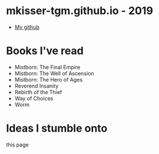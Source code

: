 # mkisser-tgm.github.io - 2019
- [My github](http://github.com/mkisser-tgm)

# Books I've read
- Mistborn: The Final Empire
- Mistborn: The Well of Ascension
- Mistborn: The Hero of Ages
- Reverend Insanity
- Rebirth of the Thief
- Way of Choices
- Worm

# Ideas I stumble onto

this page